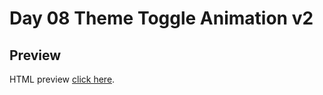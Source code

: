# Day 08 Theme Toggle Animation v2

## Preview

HTML preview [click here](https://htmlpreview.github.io/?https://github.com/ariefid/learning-html-css/blob/main/day-08-theme-toggle-animation-v2/index.html).
